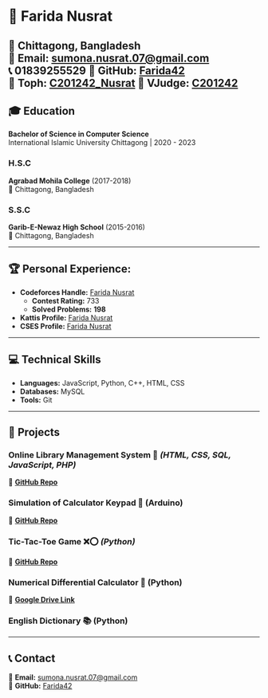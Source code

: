 # 🚀 Farida Nusrat

📍 Chittagong, Bangladesh  
📧 **Email:** sumona.nusrat.07@gmail.com  
📞 01839255529
🔗 **GitHub:** [Farida42](https://github.com/Farida42)  
🔗 **Toph:** [C201242_Nusrat](https://toph.co/u/C201242_Nusrat)
🔗 **VJudge:** [C201242](https://vjudge.net/user/C201242)
---

## 🎓 Education

**Bachelor of Science in Computer Science**  
International Islamic University Chittagong | 2020 - 2023  

### H.S.C  
**Agrabad Mohila College** (2017-2018)  
📍 Chittagong, Bangladesh  

### S.S.C  
**Garib-E-Newaz High School** (2015-2016)  
📍 Chittagong, Bangladesh  

---

## 🏆 Personal Experience:
- **Codeforces Handle:** [Farida Nusrat](https://codeforces.com/profile/c201242)  
  - **Contest Rating:** 733  
  - **Solved Problems:** **198**  
- **Kattis Profile:** [Farida Nusrat](https://open.kattis.com/users/farida-nusrat)  
- **CSES Profile:** [Farida Nusrat](https://cses.fi/user/99559)  
---

## 💻 Technical Skills

- **Languages:** JavaScript, Python, C++, HTML, CSS  
- **Databases:** MySQL  
- **Tools:** Git  

---

## 🚀 Projects

### **Online Library Management System** 🌱 _(HTML, CSS, SQL, JavaScript, PHP)_  
🔗 **[GitHub Repo](https://github.com/Farida42/Library-Management-System)**  

### **Simulation of Calculator Keypad** 🔢 (Arduino)  
🔗 **[GitHub Repo](https://github.com/Farida42/EEE_project_calculator)**  

### **Tic-Tac-Toe Game** ❌⭕ _(Python)_  
🔗 **[GitHub Repo](https://github.com/Farida42/Software-Engineering-Lab/tree/main/Project%20without%20framework)**  

### **Numerical Differential Calculator** 🔢 (Python)  
🔗 **[Google Drive Link](https://drive.google.com/drive/u/0/folders/1DJA1mNemN734rqzuwFZaH6nQSfLdx0xP)**  

###  **English Dictionary** 📚 (Python)  
---

## 📞 Contact  

📧 **Email:** sumona.nusrat.07@gmail.com  
🔗 **GitHub:** [Farida42](https://github.com/Farida42)  
